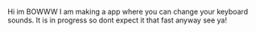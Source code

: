 Hi im BOWWW I am making a app where you can change your keyboard sounds. It is in progress so dont expect it that fast anyway see ya!
